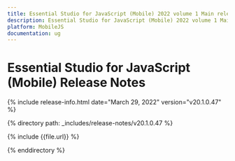 ```yaml
---
title: Essential Studio for JavaScript (Mobile) 2022 volume 1 Main release Release Notes  
description: Essential Studio for JavaScript (Mobile) 2022 volume 1 Main release Release Notes  
platform: MobileJS
documentation: ug
---
```


# Essential Studio for JavaScript (Mobile)  Release Notes  

{% include release-info.html date="March 29, 2022" version="v20.1.0.47" %} 

{% directory path: _includes/release-notes/v20.1.0.47 %}

{% include {{file.url}} %}

{% enddirectory %}